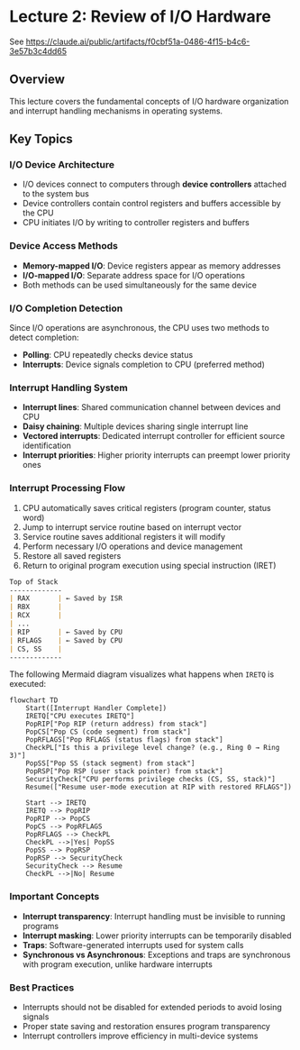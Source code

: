 # Lecture 2: Review of I/O Hardware
See https://claude.ai/public/artifacts/f0cbf51a-0486-4f15-b4c6-3e57b3c4dd65

## Overview
This lecture covers the fundamental concepts of I/O hardware organization and interrupt handling mechanisms in operating systems.

## Key Topics

### I/O Device Architecture
- I/O devices connect to computers through **device controllers** attached to the system bus
- Device controllers contain control registers and buffers accessible by the CPU
- CPU initiates I/O by writing to controller registers and buffers

### Device Access Methods
- **Memory-mapped I/O**: Device registers appear as memory addresses
- **I/O-mapped I/O**: Separate address space for I/O operations
- Both methods can be used simultaneously for the same device

### I/O Completion Detection
Since I/O operations are asynchronous, the CPU uses two methods to detect completion:
- **Polling**: CPU repeatedly checks device status
- **Interrupts**: Device signals completion to CPU (preferred method)

### Interrupt Handling System
- **Interrupt lines**: Shared communication channel between devices and CPU
- **Daisy chaining**: Multiple devices sharing single interrupt line
- **Vectored interrupts**: Dedicated interrupt controller for efficient source identification
- **Interrupt priorities**: Higher priority interrupts can preempt lower priority ones

### Interrupt Processing Flow
1. CPU automatically saves critical registers (program counter, status word)
2. Jump to interrupt service routine based on interrupt vector
3. Service routine saves additional registers it will modify
4. Perform necessary I/O operations and device management
5. Restore all saved registers
6. Return to original program execution using special instruction (IRET)

```markdown
Top of Stack
-------------
| RAX       | ← Saved by ISR
| RBX       |
| RCX       |
| ...
| RIP       | ← Saved by CPU
| RFLAGS    | ← Saved by CPU
| CS, SS    |
-------------
```

The following Mermaid diagram visualizes what happens when `IRETQ` is executed:

```mermaid
flowchart TD
    Start([Interrupt Handler Complete])
    IRETQ["CPU executes IRETQ"]
    PopRIP["Pop RIP (return address) from stack"]
    PopCS["Pop CS (code segment) from stack"]
    PopRFLAGS["Pop RFLAGS (status flags) from stack"]
    CheckPL["Is this a privilege level change? (e.g., Ring 0 → Ring 3)"]
    PopSS["Pop SS (stack segment) from stack"]
    PopRSP["Pop RSP (user stack pointer) from stack"]
    SecurityCheck["CPU performs privilege checks (CS, SS, stack)"]
    Resume(["Resume user-mode execution at RIP with restored RFLAGS"])

    Start --> IRETQ
    IRETQ --> PopRIP
    PopRIP --> PopCS
    PopCS --> PopRFLAGS
    PopRFLAGS --> CheckPL
    CheckPL -->|Yes| PopSS
    PopSS --> PopRSP
    PopRSP --> SecurityCheck
    SecurityCheck --> Resume
    CheckPL -->|No| Resume
```

### Important Concepts
- **Interrupt transparency**: Interrupt handling must be invisible to running programs
- **Interrupt masking**: Lower priority interrupts can be temporarily disabled
- **Traps**: Software-generated interrupts used for system calls
- **Synchronous vs Asynchronous**: Exceptions and traps are synchronous with program execution, unlike hardware interrupts

### Best Practices
- Interrupts should not be disabled for extended periods to avoid losing signals
- Proper state saving and restoration ensures program transparency
- Interrupt controllers improve efficiency in multi-device systems

